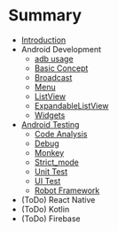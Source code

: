 # Summary

* [Introduction](README.md)
* Android Development
    * [adb usage](Android/adb.md)
    * [Basic Concept](Android/basic.md)
    * [Broadcast](Android/broadcast.md)
    * [Menu](Android/menu.md)
    * [ListView](Android/ListView/listView.md)
    * [ExpandableListView](Android/ExpandableListView.md)
    * [Widgets](Android/widgets.md)
* [Android Testing](Android/testing/summary.md)
    * [Code Analysis](Android/testing/code_check.md)
    * [Debug](Android/testing/debug.md)
    * [Monkey](Android/testing/monkey.md)
    * [Strict_mode](Android/testing/strict_mode.md)
    * [Unit Test](Android/testing/unit_test.md)
    * [UI Test](Android/testing/ui_test.md)
    * [Robot Framework](Android/testing/robotframework/Environment_Setup.md)
* (ToDo) React Native
* (ToDo) Kotlin
* (ToDo) Firebase

